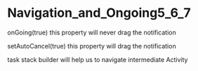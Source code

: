 # Navigation_and_Ongoing5_6_7
onGoing(true) this property will never drag the notification 


setAutoCancel(true)
this property will drag the notification 

task stack builder will help us to navigate intermediate Activity
